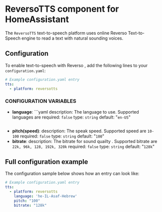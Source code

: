 # ReversoTTS component for HomeAssistant

The `ReversoTTS` text-to-speech platform uses online Reverso Text-to-Speech engine to read a text with natural sounding voices.

## Configuration

To enable text-to-speech with Reverso , add the following lines to your `configuration.yaml`:

```yaml
# Example configuration.yaml entry
tts:
  - platform: reversotts
```

### CONFIGURATION VARIABLES

 - **language**:
         ```yaml
	 description: The language to use. Supported languages are 
         required: `false`
         type: `string`
        default: "`en-US`"
	```
- **pitch(speed)**:
	description: The speak speed. Supported speed are `10-100`
    required: `false`
    type: `string`
    default: "`100`"
- **bitrate**:
    description: The bitrate for sound quailty . Supported bitrate are `22k, 96k, 128, 192k, 320k`
    required: `false`
    type: `string`
    default: "`128k`"

## Full configuration example

The configuration sample below shows how an entry can look like:

```yaml
# Example configuration.yaml entry
tts:
  - platform: reversotts
    language: 'he-IL-Asaf-Hebrew'
    pitch: "100"
    bitrate: "128k"
```
